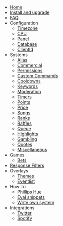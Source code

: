 * [Home](/)
* [Install and upgrade](install-and-upgrade.md)
* [FAQ](faq.md)
* Configuration
  * [Timezone](configuration/timezone.md)
  * [CPU](configuration/cpu.md)
  * [Panel](configuration/panel.md)
  * [Database](configuration/database.md)
  * [ClientId](configuration/clientid.md)
* Systems
  * [Alias](commands/alias.md)
  * [Commercial](commands/commercial.md)
  * [Permissions](commands/permissions.md)
  * [Custom Commands](commands/custom-commands.md)
  * [Cooldowns](commands/cooldowns.md)
  * [Keywords](commands/keywords.md)
  * [Moderation](commands/moderation.md)
  * [Timers](commands/timers.md)
  * [Points](commands/points.md)
  * [Price](commands/price.md)
  * [Songs](commands/songs.md)
  * [Ranks](commands/ranks.md)
  * [Raffles](commands/raffles.md)
  * [Queue](commands/queue.md)
  * [Highlights](commands/highlights.md)
  * [Gambling](commands/gambling.md)
  * [Quotes](commands/quotes.md)
  * [Miscellaneous](commands/miscellaneous.md)
* Games
  * [Bets](games/bets.md)
* [Response Filters](filters/all.md)
* Overlays
  * [Themes](overlays/themes.md)
  * [Eventlist](overlays/eventlist.md)
* How To
  * [Phillips Hue](howto/phillipshue.md)
  * [Eval snippets](howto/eval.md)
  * [Write own system](howto/write-own-system.md)
* Integrations
  * [Twitter](integrations/twitter.md)
  * [Spotify](integrations/spotify.md)